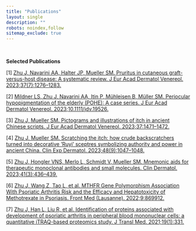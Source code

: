 ```yaml
---
title: "Publications"
layout: single
description: ""
robots: noindex,follow
sitemap_exclude: true
---
```

<br>

**Selected Publications**

[1] [Zhu J, Navarini AA, Halter JP, Mueller SM. Pruritus in cutaneous graft-versus-host disease: A systematic review. J Eur Acad Dermatol Venereol. 2023;37(7):1276–1283.](https://pubmed.ncbi.nlm.nih.gov/36950958/)

[2] [Mildner LS, Zhu J, Navarini AA, Itin P, Mühleisen B, Müller SM. Periocular hypopigmentation of the elderly (POHE): A case series. J Eur Acad Dermatol Venereol. 2023;10.1111/jdv.19526.](https://onlinelibrary.wiley.com/doi/10.1111/jdv.19526)

[3] [Zhu J, Mueller SM. Pictograms and illustrations of itch in ancient Chinese scripts. J Eur Acad Dermatol Venereol. 2023;37:1471–1472.](https://onlinelibrary.wiley.com/doi/10.1111/jdv.19068)

[4] [Zhu J, Mueller SM. Scratching the itch: how crude backscratchers turned into decorative ’Ruyi’ sceptres symbolizing authority and power in ancient China. Clin Exp Dermatol. 2023;48(9):1047–1048.](https://pubmed.ncbi.nlm.nih.gov/37103525/)

[5] [Zhu J, Hongler VNS, Merlo L, Schmidt V, Mueller SM. Mnemonic aids for therapeutic monoclonal antibodies and small molecules. Clin Dermatol. 2023;41(3):436–439.](https://pubmed.ncbi.nlm.nih.gov/37536572/)

[6] [Zhu J, Wang Z, Tao L, et al. MTHFR Gene Polymorphism Association With Psoriatic Arthritis Risk and the Efficacy and Hepatotoxicity of Methotrexate in Psoriasis. Front Med (Lausanne). 2022;9:869912.](https://pubmed.ncbi.nlm.nih.gov/35479943/)

[7] [Zhu J, Han L, Liu R, et al. Identification of proteins associated with development of psoriatic arthritis in peripheral blood mononuclear cells: a quantitative iTRAQ-based proteomics study. J Transl Med. 2021;19(1):331.](https://translational-medicine.biomedcentral.com/articles/10.1186/s12967-021-03006-x)